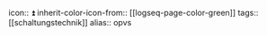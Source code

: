 icon:: ⏫
inherit-color-icon-from:: [[logseq-page-color-green]]
tags:: [[schaltungstechnik]] 
alias:: opvs
